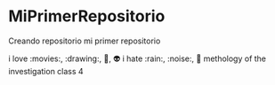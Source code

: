# MiPrimerRepositorio
Creando repositorio
mi primer repositorio

i love :movies:, :drawing:, :japan:, :alien:
i hate :rain:, :noise:, :camera_flash:
methology of the investigation class 4
